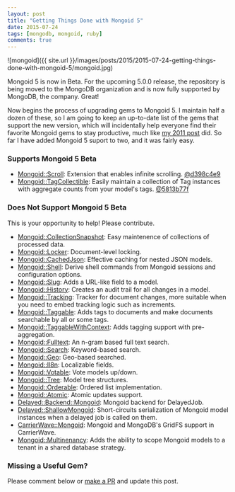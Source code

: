 ```yaml
---
layout: post
title: "Getting Things Done with Mongoid 5"
date: 2015-07-24
tags: [mongodb, mongoid, ruby]
comments: true
---
```

![mongoid]({{ site.url }}/images/posts/2015/2015-07-24-getting-things-done-with-mongoid-5/mongoid.jpg)

Mongoid 5 is now in Beta. For the upcoming 5.0.0 release, the repository is being moved to the MongoDB organization and is now fully supported by MongoDB, the company. Great!

Now begins the process of upgrading gems to Mongoid 5. I maintain half a dozen of these, so I am going to keep an up-to-date list of the gems that support the new version, which will incidentally help everyone find their favorite Mongoid gems to stay productive, much like [my 2011 post](/2011/05/27/ror-win-getting-things-done-with-mongodb-mongoid.html) did. So far I have added Mongoid 5 suport to two, and it was fairly easy.

### Supports Mongoid 5 Beta

- [Mongoid::Scroll](https://github.com/dblock/mongoid-scroll): Extension that enables infinite scrolling. [@d398c4e9](https://github.com/dblock/mongoid-scroll/commit/d398c4e9ce8279d4659dc26f18f3a77ef38decdb)
- [Mongoid::TagCollectible](https://github.com/dblock/mongoid-tag-collectible): Easily maintain a collection of Tag instances with aggregate counts from your model's tags. [@5813b77f](https://github.com/dblock/mongoid-tag-collectible/commit/5813b77f3981c5725f8253ff8b6df09e816f099b)

### Does Not Support Mongoid 5 Beta

This is your opportunity to help! Please contribute.

- [Mongoid::CollectionSnapshot](https://github.com/aaw/mongoid_collection_snapshot): Easy maintenence of collections of processed data.
- [Mongoid::Locker](https://github.com/afeld/mongoid-locker): Document-level locking.
- [Mongoid::CachedJson](https://github.com/dblock/mongoid-cached-json): Effective caching for nested JSON models.
- [Mongoid::Shell](https://github.com/dblock/mongoid-shell): Derive shell commands from Mongoid sessions and configuration options.
- [Mongoid::Slug](https://github.com/papercavalier/mongoid-slug): Adds a URL-like field to a model.
- [Mongoid::History](https://github.com/aq1018/mongoid-history): Creates an audit trail for all changes in a model.
- [Mongoid::Tracking](https://github.com/twoixter/trackoid): Tracker for document changes, more suitable when you need to embed tracking logic such as increments.
- [Mongoid::Taggable](https://github.com/wilkerlucio/mongoid_taggable): Adds tags to documents and make documents searchable by all or some tags.
- [Mongoid::TaggableWithContext](https://github.com/aq1018/mongoid_taggable_with_context): Adds tagging support with pre-aggregation.
- [Mongoid::Fulltext](https://github.com/aaw/mongoid_fulltext): An n-gram based full text search.
- [Mongoid::Search](https://github.com/mauriciozaffari/mongoid_search): Keyword-based search.
- [Mongoid::Geo](https://github.com/kristianmandrup/mongoid-geo): Geo-based searched.
- [Mongoid::Il8n](https://github.com/Papipo/mongoid_i18n): Localizable fields.
- [Mongoid::Votable](https://github.com/vinova/voteable_mongo): Vote models up/down.
- [Mongoid::Tree](https://github.com/ticktricktrack/mongoid_tree): Model tree structures.
- [Mongoid::Orderable](https://github.com/pyromaniac/mongoid_orderable): Ordered list implementation.
- [Mongoid::Atomic](https://github.com/jcoene/mongoid_atomic): Atomic updates support.
- [Delayed::Backend::Mongoid](https://github.com/collectiveidea/delayed_job_mongoid): Mongoid backend for DelayedJob.
- [Delayed::ShallowMongoid](https://github.com/joeyAghion/delayed_job_shallow_mongoid): Short-circuits serialization of Mongoid model instances when a delayed job is called on them.
- [CarrierWave::Mongoid](https://github.com/carrierwaveuploader/carrierwave-mongoid): Mongoid and MongoDB's GridFS support in CarrierWave.
- [Mongoid::Multinenancy](https://github.com/PerfectMemory/mongoid-multitenancy): Adds the ability to scope Mongoid models to a tenant in a shared database strategy.

### Missing a Useful Gem?

Please comment below or [make a PR](https://github.com/dblock/code.dblock.org) and update this post.
